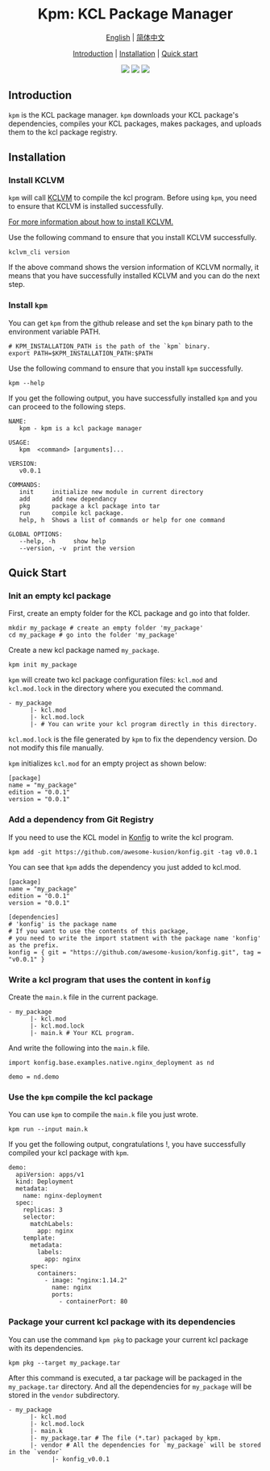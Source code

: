 <h1 align="center">Kpm: KCL Package Manager</h1>

<p align="center">
<a href="./README.md">English</a> | <a href="./README-zh.md">简体中文</a>
</p>
<p align="center">
<a href="#introduction">Introduction</a> | <a href="#installation">Installation</a> | <a href="#quick-start">Quick start</a> 
</p>

<p align="center">
<img src="https://coveralls.io/repos/github/KusionStack/kpm/badge.svg">
<img src="https://img.shields.io/badge/license-Apache--2.0-green">
<img src="https://img.shields.io/badge/PRs-welcome-brightgreen">
</p>

## Introduction

`kpm` is the KCL package manager. `kpm` downloads your KCL package's dependencies, compiles your KCL packages, makes packages, and uploads them to the kcl package registry.

## Installation

### Install KCLVM

`kpm` will call [KCLVM](https://github.com/KusionStack/KCLVM) to compile the kcl program. Before using `kpm`, you need to ensure that KCLVM is installed successfully.

[For more information about how to install KCLVM.](https://kcl-lang.io/docs/user_docs/getting-started/install)

Use the following command to ensure that you install KCLVM successfully.

```shell
kclvm_cli version
```

If the above command shows the version information of KCLVM normally, it means that you have successfully installed KCLVM and you can do the next step.

### Install `kpm`

You can get `kpm` from the github release and set the `kpm` binary path to the environment variable PATH.

```shell
# KPM_INSTALLATION_PATH is the path of the `kpm` binary.
export PATH=$KPM_INSTALLATION_PATH:$PATH  
```

Use the following command to ensure that you install `kpm` successfully.

```shell
kpm --help
```

If you get the following output, you have successfully installed `kpm` and you can proceed to the following steps.

```shell
NAME:
   kpm - kpm is a kcl package manager

USAGE:
   kpm  <command> [arguments]...

VERSION:
   v0.0.1

COMMANDS:
   init     initialize new module in current directory
   add      add new dependancy
   pkg      package a kcl package into tar
   run      compile kcl package.
   help, h  Shows a list of commands or help for one command

GLOBAL OPTIONS:
   --help, -h     show help
   --version, -v  print the version
```

## Quick Start

### Init an empty kcl package

First, create an empty folder for the KCL package and go into that folder.

```shell
mkdir my_package # create an empty folder 'my_package'
cd my_package # go into the folder 'my_package'
```

Create a new kcl package named `my_package`.

```shell
kpm init my_package
```

`kpm` will create two kcl package configuration files: `kcl.mod` and `kcl.mod.lock` in the directory where you executed the command.

```shell
- my_package
      |- kcl.mod
      |- kcl.mod.lock
      |- # You can write your kcl program directly in this directory.
```

`kcl.mod.lock` is the file generated by `kpm` to fix the dependency version. Do not modify this file manually.

`kpm` initializes `kcl.mod` for an empty project as shown below:

```shell
[package]
name = "my_package"
edition = "0.0.1"
version = "0.0.1"
```

### Add a dependency from Git Registry

If you need to use the KCL model in [Konfig](https://github.com/awesome-kusion/konfig.git) to write the kcl program.

```shell
kpm add -git https://github.com/awesome-kusion/konfig.git -tag v0.0.1
```

You can see that `kpm` adds the dependency you just added to kcl.mod.

```shell
[package]
name = "my_package"
edition = "0.0.1"
version = "0.0.1"

[dependencies]
# 'konfig' is the package name
# If you want to use the contents of this package, 
# you need to write the import statment with the package name 'konfig' as the prefix.
konfig = { git = "https://github.com/awesome-kusion/konfig.git", tag = "v0.0.1" }
```

### Write a kcl program that uses the content in `konfig`

Create the `main.k` file in the current package.

```shell
- my_package
      |- kcl.mod
      |- kcl.mod.lock
      |- main.k # Your KCL program.
```

And write the following into the `main.k` file.

```kcl
import konfig.base.examples.native.nginx_deployment as nd

demo = nd.demo
```

### Use the `kpm` compile the kcl package

You can use `kpm` to compile the `main.k` file you just wrote.

```shell
kpm run --input main.k
```

If you get the following output, congratulations !, you have successfully compiled your kcl package with `kpm`.

```shell
demo:
  apiVersion: apps/v1
  kind: Deployment
  metadata:
    name: nginx-deployment
  spec:
    replicas: 3
    selector:
      matchLabels:
        app: nginx
    template:
      metadata:
        labels:
          app: nginx
      spec:
        containers:
          - image: "nginx:1.14.2"
            name: nginx
            ports:
              - containerPort: 80
```

### Package your current kcl package with its dependencies

You can use the command `kpm pkg` to package your current kcl package with its dependencies.

```shell
kpm pkg --target my_package.tar
```

After this command is executed, a tar package will be packaged in the `my_package.tar` directory. And all the dependencies for `my_package` will be stored in the `vendor` subdirectory.

```shell
- my_package
      |- kcl.mod
      |- kcl.mod.lock
      |- main.k
      |- my_package.tar # The file (*.tar) packaged by kpm.
      |- vendor # All the dependencies for `my_package` will be stored in the `vendor` 
            |- konfig_v0.0.1
```
